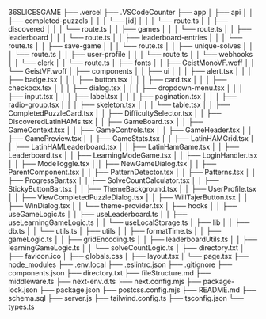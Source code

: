 36SLICESGAME
├── .vercel
├── .VSCodeCounter
├── app
│   ├── api
│   │   ├── completed-puzzels
│   │   │   └── [id]
│   │   │       └── route.ts
│   │   ├── discovered
│   │   │   └── route.ts
│   │   ├── games
│   │   │   └── route.ts
│   │   ├── leaderboard
│   │   │   └── route.ts
│   │   ├── leaderboard-entries
│   │   │   └── route.ts
│   │   ├── save-game
│   │   │   └── route.ts
│   │   ├── unique-solves
│   │   │   └── route.ts
│   │   ├── user-profile
│   │   │   └── route.ts
│   │   └── webhooks
│   │       └── clerk
│   │           └── route.ts
│   ├── fonts
│   │   ├── GeistMonoVF.woff
│   │   └── GeistVF.woff
│   ├── components
│   │   ├── ui
│   │   │   ├── alert.tsx
│   │   │   ├── badge.tsx
│   │   │   ├── button.tsx
│   │   │   ├── card.tsx
│   │   │   ├── checkbox.tsx
│   │   │   ├── dialog.tsx
│   │   │   ├── dropdown-menu.tsx
│   │   │   ├── input.tsx
│   │   │   ├── label.tsx
│   │   │   ├── pagination.tsx
│   │   │   ├── radio-group.tsx
│   │   │   ├── skeleton.tsx
│   │   │   └── table.tsx
│   │   ├── CompletedPuzzleCard.tsx
│   │   ├── DifficultySelector.tsx
│   │   ├── DiscoveredLatinHAMs.tsx
│   │   ├── GameBoard.tsx
│   │   ├── GameContext.tsx
│   │   ├── GameControls.tsx
│   │   ├── GameHeader.tsx
│   │   ├── GamePreview.tsx
│   │   ├── GameStats.tsx
│   │   ├── LatinHAMGrid.tsx
│   │   ├── LatinHAMLeaderboard.tsx
│   │   ├── LatinHamGame.tsx
│   │   ├── Leaderboard.tsx
│   │   ├── LearningModeGame.tsx
│   │   ├── LoginHandler.tsx
│   │   ├── ModeToggle.tsx
│   │   ├── NewGameDialog.tsx
│   │   ├── ParentComponent.tsx
│   │   ├── PatternDetector.tsx
│   │   ├── Patterns.tsx
│   │   ├── ProgressBar.tsx
│   │   ├── SolveCountCalculator.tsx
│   │   ├── StickyButtonBar.tsx
│   │   ├── ThemeBackground.tsx
│   │   ├── UserProfile.tsx
│   │   ├── ViewCompletedPuzzleDialog.tsx
│   │   ├── WillTajerButton.tsx
│   │   ├── WinDialog.tsx
│   │   └── theme-provider.tsx
│   ├── hooks
│   │   ├── useGameLogic.ts
│   │   ├── useLeaderboard.ts
│   │   ├── useLearningGameLogic.ts
│   │   └── useLocalStorage.ts
│   ├── lib
│   │   ├── db.ts
│   │   └── utils.ts
│   ├── utils
│   │   ├── formatTime.ts
│   │   ├── gameLogic.ts
│   │   ├── gridEncoding.ts
│   │   ├── leaderboardUtils.ts
│   │   ├── learningGameLogic.ts
│   │   └── solveCountLogic.ts
│   ├── directory.txt
│   ├── favicon.ico
│   ├── globals.css
│   ├── layout.tsx
│   └── page.tsx
├── node_modules
├── .env.local
├── .eslintrc.json
├── .gitignore
├── components.json
├── directory.txt
├── fileStructure.md
├── middleware.ts
├── next-env.d.ts
├── next.config.mjs
├── package-lock.json
├── package.json
├── postcss.config.mjs
├── README.md
├── schema.sql
├── server.js
├── tailwind.config.ts
├── tsconfig.json
└── types.ts